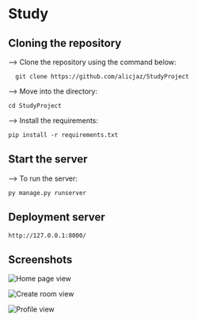 
# Study

## Cloning the repository

--> Clone the repository using the command below:

```
  git clone https://github.com/alicjaz/StudyProject
```
--> Move into the directory:
```
cd StudyProject
```

--> Install the requirements:
```
pip install -r requirements.txt
```

## Start the server

--> To run the server:
```
py manage.py runserver
```

## Deployment server
```
http://127.0.0.1:8000/
```
## Screenshots
![Home page view](https://i.ibb.co/NFhzKMD/home-view.png)

![Create room view](https://i.ibb.co/gMn2Rj9/create-Room-view.png)

![Profile view](https://i.ibb.co/ZVKTtkR/profile-view.png")
